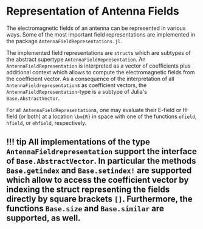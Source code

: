 # Representation of Antenna Fields

The electromagnetic fields of an antenna can be represented in various ways. Some of the most important field representations are implemented in the package `AntennaFieldRepresentations.jl`. 

The implemented field representations are `struct`s which are subtypes of the abstract supertype `AntennaFieldRepresentation`. 
An `AntennaFieldRepresentation` is interpreted as a vector of coefficients plus additional context which allows to compute the electromagnetic fields from the coefficient vector. As a consequence of the interpretation of all `AntennaFieldrepresentation`s as coefficient vectors, the `AntennaFieldRepresentation`-type is a subtype of Julia's `Base.AbstractVector`.

For all `AntennaFieldRepresentation`s, one may evaluate their E-field or H-field (or both) at a location ``\bm{R}`` in space with one of the functions `efield`, `hfield`, or `ehfield`, respectively.

!!! tip
    All implementations of the type `AntennaFieldrepresentation` support the interface of `Base.AbstractVector`. In particular the methods `Base.getindex` and `Base.setindex!` are supported which allow to access the coefficient vector by indexing the struct representing the fields directly by square brackets `[]`. Furthermore, the functions `Base.size` and `Base.similar` are supported, as well.
---

